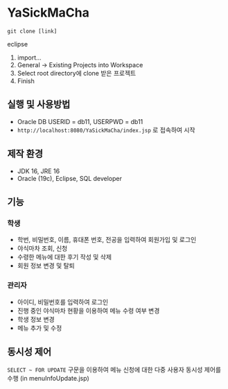 # YaSickMaCha

```
git clone [link]
```

eclipse
1. import...
2. General -> Existing Projects into Workspace
3. Select root directory에 clone 받은 프로젝트
4. Finish

## 실행 및 사용방법
- Oracle DB USERID = db11, USERPWD = db11
- `http://localhost:8080/YaSickMaCha/index.jsp` 로 접속하여 시작

## 제작 환경
- JDK 16, JRE 16
- Oracle (19c), Eclipse, SQL developer

## 기능
### 학생
- 학번, 비밀번호, 이름, 휴대폰 번호, 전공을 입력하여 회원가입 및 로그인
- 야식마차 조회, 신청
- 수령한 메뉴에 대한 후기 작성 및 삭제
- 회원 정보 변경 및 탈퇴

### 관리자
- 아이디, 비밀번호를 입력하여 로그인
- 진행 중인 야식마차 현황을 이용하여 메뉴 수령 여부 변경
- 학생 정보 변경
- 메뉴 추가 및 수정

## 동시성 제어
`SELECT ~ FOR UPDATE` 구문을 이용하여 메뉴 신청에 대한 다중 사용자 동시성 제어를 수행 (in menuInfoUpdate.jsp)

